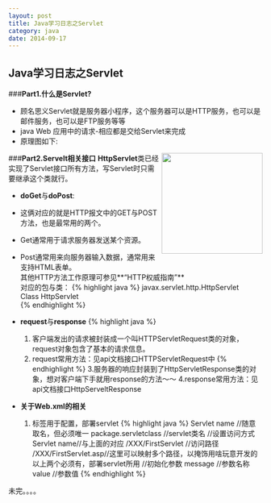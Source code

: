 ```yaml
---
layout: post
title: Java学习日志之Servlet
category: java
date: 2014-09-17
---
```

## Java学习日志之Servlet

###**Part1.什么是Servlet?**
- 顾名思义Servlet就是服务器小程序，这个服务器可以是HTTP服务，也可以是邮件服务，也可以是FTP服务等等
- java Web 应用中的请求-相应都是交给Servlet来完成
- 原理图如下: 
<img src="http://www.blogjava.net/images/blogjava_net/fancydeepin/myself/servlet.png" width="200px" height="200px" align="right"/>

###**Part2.Servelt相关接口**
    **HttpServlet**类已经实现了Servlet接口所有方法，写Servlet时只需要继承这个类就行。

- **doGet**与**doPost**:   
 - 这俩对应的就是HTTP报文中的GET与POST方法，也是最常用的两个。   
 - Get通常用于请求服务器发送某个资源。   
 - Post通常用来向服务器输入数据，通常用来支持HTML表单。   
 其他HTTP方法工作原理可参见**“HTTP权威指南”**      
    对应的包与类：
{% highlight java %}
    javax.servlet.http.HttpServlet   
    Class HttpServlet   
{% endhighlight %}   

- **request**与**response**
{% highlight java %}
    1. 客户端发出的请求被封装成一个叫HTTPServletRequest类的对象，request对象包含了基本的请求信息。
    2. request常用方法：见api文档接口HTTPServletRequest中
{% endhighlight %}
    3.服务器的响应封装到了HttpServletResponse类的对象，想对客户端下手就用response的方法～～
    4.response常用方法：见api文档接口HttpServeltResponse

- **关于Web.xml的相关**
   1. <servlet>标签用于配置，部署servlet
   {% highlight java %}
        <servlet-name>Servlet name </servlet-name>//随意取名，但必须唯一
        <servlet-class>package.servletclass </servlet-class>//servlet类名
        <servlet-mapping>//设置访问方式
            <servlet-name>Servlet name</servlet-name>//与上面的对应
            <url-pattern>/XXX/FirstServlet </url-pattern>//访问路径
            <url-pattern>/XXX/FirstServlet.asp</url-pattern>//这里可以映射多个路径，以掩饰用啥玩意开发的
        </servlet-mapping>
        以上两个必须有，部署servlet所用
        <init-param>//初始化参数
            <param-name>message </param-name>//参数名称
            <param-value>value </param-value>//参数值
        </init-param>
   {% endhighlight %}

未完。。。。
